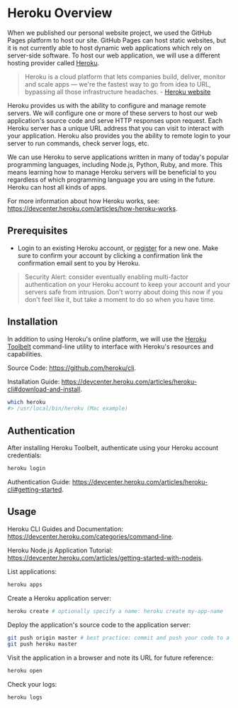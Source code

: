 # Heroku Overview

When we published our personal website project, we used the GitHub Pages platform to host our site. GitHub Pages can host static websites, but it is not currently able to host dynamic web applications which rely on server-side software. To host our web application, we will use a different hosting provider called [Heroku](https://www.heroku.com/).

> Heroku is a cloud platform that lets companies build, deliver, monitor and scale apps — we're the fastest way to go from idea to URL, bypassing all those infrastructure headaches. - [Heroku website](https://www.heroku.com/what)

Heroku provides us with the ability to configure and manage remote servers. We will configure one or more of these servers to host our web application's source code and serve HTTP responses upon request. Each Heroku server has a unique URL address that you can visit to interact with your application. Heroku also provides you the ability to remote login to your server to run commands, check server logs, etc.

We can use Heroku to serve applications written in many of today's popular programming languages, including Node.js, Python, Ruby, and more. This means learning how to manage Heroku servers will be beneficial to you regardless of which programming language you are using in the future. Heroku can host all kinds of apps.

For more information about how Heroku works, see: https://devcenter.heroku.com/articles/how-heroku-works.

## Prerequisites

  + Login to an existing Heroku account, or [register](https://signup.heroku.com/) for a new one. Make sure to confirm your account by clicking a confirmation link the confirmation email sent to you by Heroku.

> Security Alert: consider eventually enabling multi-factor authentication on your Heroku account to keep your account and your servers safe from intrusion. Don't worry about doing this now if you don't feel like it, but take a moment to do so when you have time.

## Installation

In addition to using Heroku's online platform, we will use the [Heroku Toolbelt](https://devcenter.heroku.com/articles/heroku-cli) command-line utility to interface with Heroku's resources and capabilities.

Source Code: https://github.com/heroku/cli.

Installation Guide:  https://devcenter.heroku.com/articles/heroku-cli#download-and-install.

```` sh
which heroku
#> /usr/local/bin/heroku (Mac example)
````
## Authentication

After installing Heroku Toolbelt, authenticate using your Heroku account credentials:

```` sh
heroku login
````

Authentication Guide: https://devcenter.heroku.com/articles/heroku-cli#getting-started.

## Usage

Heroku CLI Guides and Documentation: https://devcenter.heroku.com/categories/command-line.

Heroku Node.js Application Tutorial: https://devcenter.heroku.com/articles/getting-started-with-nodejs.

List applications:

```` sh
heroku apps
````

Create a Heroku application server:

```` sh
heroku create # optionally specify a name: heroku create my-app-name
````

Deploy the application's source code to the application server:

```` sh
git push origin master # best practice: commit and push your code to a remote repository before deploying
git push heroku master
````

Visit the application in a browser and note its URL for future reference:

```` sh
heroku open
````

Check your logs:

```` sh
heroku logs
````
